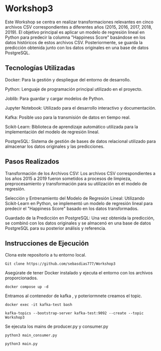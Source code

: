 # Workshop3
Este Workshop se centra en realizar transformaciones relevantes en cinco archivos CSV correspondientes a diferentes años (2015, 2016, 2017, 2018, 2019). El objetivo principal es aplicar un modelo de regresión lineal en Python para predecir la columna "Happiness Score" basándose en los datos históricos de estos archivos CSV. Posteriormente, se guarda la predicción obtenida junto con los datos originales en una base de datos PostgreSQL.

## Tecnologías Utilizadas
Docker: Para la gestión y despliegue del entorno de desarrollo.

Python: Lenguaje de programación principal utilizado en el proyecto.

Joblib: Para guardar y cargar modelos de Python.

Jupyter Notebook: Utilizado para el desarrollo interactivo y documentación.

Kafka: Posible uso para la transmisión de datos en tiempo real.

Scikit-Learn: Biblioteca de aprendizaje automático utilizada para la implementación del modelo de regresión lineal.

PostgreSQL: Sistema de gestión de bases de datos relacional utilizado para almacenar los datos originales y las predicciones.

## Pasos Realizados
Transformación de los Archivos CSV: Los archivos CSV correspondientes a los años 2015 a 2019 fueron sometidos a procesos de limpieza, preprocesamiento y transformación para su utilización en el modelo de regresión.

Selección y Entrenamiento del Modelo de Regresión Lineal: Utilizando Scikit-Learn en Python, se implementó un modelo de regresión lineal para predecir el "Happiness Score" basado en los datos transformados.

Guardado de la Predicción en PostgreSQL: Una vez obtenida la predicción, se combinó con los datos originales y se almacenó en una base de datos PostgreSQL para su posterior análisis y referencia.

## Instrucciones de Ejecución

Clona este repositorio a tu entorno local.

``` Git clone https://github.com/sebasdias777/Workshop3 ```

Asegúrate de tener Docker instalado y ejecuta el entorno con los archivos proporcionados.

``` docker compose up -d  ```

Entramos al contenedor de kafka , y poteriormnete creamos el topic.

``` docker exec -it kafka-test bash ```

``` kafka-topics --bootstrap-server kafka-test:9092 --create --topic Workshop3 ```

Se ejecuta los mains de producer.py y consumer.py 

``` python3 main_consumer.py  ```

``` python3 main.py ```
